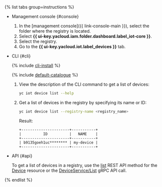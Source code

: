 {% list tabs group=instructions %}

- Management console {#console}

	1. In the [management console]({{ link-console-main }}), select the folder where the registry is located.
	1. Select **{{ ui-key.yacloud.iam.folder.dashboard.label_iot-core }}**.
	1. Select the registry.
	1. Go to the **{{ ui-key.yacloud.iot.label_devices }}** tab.

- CLI {#cli}
  
	{% include [cli-install](../cli-install.md) %}

	{% include [default-catalogue](../default-catalogue.md) %}
    
	1. View the description of the CLI command to get a list of devices:
	
        ```bash
		yc iot device list --help
		```
    
	1. Get a list of devices in the registry by specifying its name or ID:

        ```bash
        yc iot device list --registry-name <registry_name>
        ```

        Result:
	
        ```
        +----------------------+-----------+
        |          ID          |   NAME    |
        +----------------------+-----------+
        | b9135goeh1uc******** | my-device |
        +----------------------+-----------+
        ```

- API {#api}

    To get a list of devices in a registry, use the [list](../../iot-core/api-ref/Device/list.md) REST API method for the [Device](../../iot-core/api-ref/Device/index.md) resource or the [DeviceService/List](../../iot-core/api-ref/grpc/Device/list.md) gRPC API call.

{% endlist %}